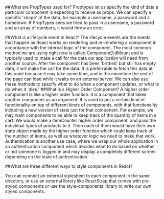 ##What are PropTypes used for?
Proptypes let us specify the kind of data a particular component is expecting to receive as props. We can specify a specific 'shape' of the data, for example a username, a password and a hometown. If PropTypes sees we tried to pass in a username, a password and an array of numbers, it would throw an error.

##What is a lifecycle event in React?
The lifecycle events are the events that happen as React works on rendering and re-rendering a component in accordance with the internal logic of the component. The most common method we are using right now is called ComponentDidMount and is typically used to make a call for the data our application will need from another source. After the component has been 'birthed' but still has empty data, it will make the call for the data. It is preferrable to fetch this data at this point because it may take some time, and in the meantime the rest of the page can load while it waits on an external server. We can also use these methods to specify what to do when a component updates, or what to do when it 'dies.'
##What is a Higher Order Component?
A higher order component is like a higher order function: it is a component that takes another component as an argument. It is used to put a certain kind of functionality on top of different kinds of components, with that functionality including a new version of state just for that component. For example, we may want components to be able to keep track of the quantity of items in a cart. We would make a itemCounter higher order component, and pass the individual types of products to it. Then each of them would have their own state object made by the higher order function which could keep track of the number of items, as well as whatever logic we need to make that work. Authentication is another use case, where we wrap our whole application in an authentication component which decides what to do based on whether or not someone is logged in and may display a completely different screen depending on the state of authentication.

##What are three different ways to style components in React?

You can connect an external stylesheet to each component in the same directory, or use an external library like ReactStrap that comes with pre-styled components or use the style-components library to write our own styled components.
